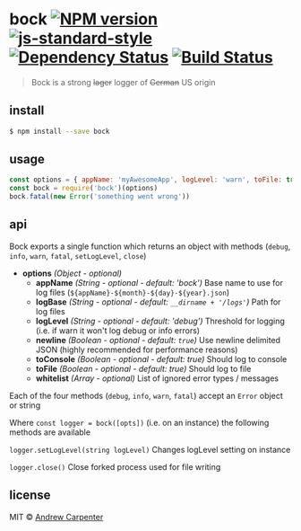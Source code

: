 # bock [![NPM version](https://badge.fury.io/js/bock.svg)](https://npmjs.org/package/bock)   [![js-standard-style](https://img.shields.io/badge/code%20style-standard-brightgreen.svg?style=flat)](https://github.com/feross/standard)   [![Dependency Status](https://dependencyci.com/github/doesdev/bock/badge)](https://dependencyci.com/github/doesdev/bock)   [![Build Status](https://travis-ci.com/doesdev/bock.svg)](https://travis-ci.com/doesdev/bock)

> Bock is a strong ~~lager~~ logger of ~~German~~ US origin

## install

```sh
$ npm install --save bock
```

## usage

```js
const options = { appName: 'myAwesomeApp', logLevel: 'warn', toFile: true }
const bock = require('bock')(options)
bock.fatal(new Error('something went wrong'))
```

## api

Bock exports a single function which returns an object with methods (`debug`, `info`, `warn`, `fatal`, `setLogLevel`, `close`)
- **options** *(Object - optional)*
  - **appName** *(String - optional - default: 'bock')* Base name to use for log files (`${appName}-${month}-${day}-${year}.json`)
  - **logBase** *(String - optional - default: `__dirname + '/logs'`)* Path for log files
  - **logLevel** *(String - optional - default: 'debug')* Threshold for logging (i.e. if warn it won't log debug or info errors)
  - **newline** *(Boolean - optional - default: `true`)* Use newline delimited JSON (highly recommended for performance reasons)
  - **toConsole** *(Boolean - optional - default: true)* Should log to console
  - **toFile** *(Boolean - optional - default: true)* Should log to file
  - **whitelist** *(Array - optional)* List of ignored error types / messages

Each of the four methods (`debug`, `info`, `warn`, `fatal`) accept an `Error` object or string

Where `const logger = bock([opts])` (i.e. on an instance) the following methods are available

`logger.setLogLevel(string logLevel)` Changes logLevel setting on instance

`logger.close()` Close forked process used for file writing

## license

MIT © [Andrew Carpenter](https://github.com/doesdev)
